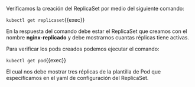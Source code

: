 Verificamos la creación del ReplicaSet por medio del siguiente comando:

`kubectl get replicaset`{{exec}}

En la respuesta del comando debe estar el ReplicaSet que creamos con el nombre **nginx-replicado** y debe mostrarnos cuantas réplicas tiene activas.

Para verificar los pods creados podemos ejecutar el comando:

`kubectl get pod`{{exec}}

El cual nos debe mostrar tres réplicas de la plantilla de Pod que especificamos en el yaml de configuración del ReplicaSet.

